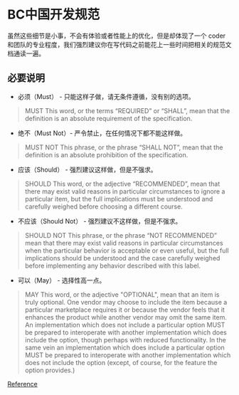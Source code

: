 # BC中国开发规范

虽然这些细节是小事，不会有体验或者性能上的优化，但是却体现了一个 coder 和团队的专业程度，我们强烈建议你在写代码之前能花上一些时间把相关的规范文档通读一遍。

## 必要说明

- 必须（Must） - 只能这样子做，请无条件遵循，没有别的选项。
> MUST This word, or the terms “REQUIRED” or “SHALL”, mean that the
definition is an absolute requirement of the specification.

- 绝不（Must Not）- 严令禁止，在任何情况下都不能这样做。
> MUST NOT This phrase, or the phrase “SHALL NOT”, mean that the
definition is an absolute prohibition of the specification.

- 应该（Should） - 强烈建议这样做，但是不强求。
> SHOULD This word, or the adjective “RECOMMENDED”, mean that there
may exist valid reasons in particular circumstances to ignore a
particular item, but the full implications must be understood and
carefully weighed before choosing a different course.

- 不应该（Should Not） - 强烈建议不这样做，但是不强求。
> SHOULD NOT This phrase, or the phrase “NOT RECOMMENDED” mean that
there may exist valid reasons in particular circumstances when the
particular behavior is acceptable or even useful, but the full
implications should be understood and the case carefully weighed
before implementing any behavior described with this label.

- 可以（May） - 选择性高一点。
> MAY   This word, or the adjective "OPTIONAL", mean that an item is
   truly optional.  One vendor may choose to include the item because a
   particular marketplace requires it or because the vendor feels that
   it enhances the product while another vendor may omit the same item.
   An implementation which does not include a particular option MUST be
   prepared to interoperate with another implementation which does
   include the option, though perhaps with reduced functionality. In the
   same vein an implementation which does include a particular option
   MUST be prepared to interoperate with another implementation which
   does not include the option (except, of course, for the feature the
   option provides.)

[Reference](https://www.ietf.org/rfc/rfc2119.txt)




